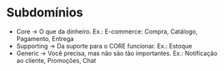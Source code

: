 # Subdomínios

- Core -> O que da dinheiro. Ex.: E-commerce: Compra, Catálogo, Pagamento, Entrega
- Supporting -> Da suporte para o CORE funcionar. Ex.: Estoque
- Generic -> Você precisa, mas não são tão importantes. Ex.: Notificação ao cliente, Promoções, Chat